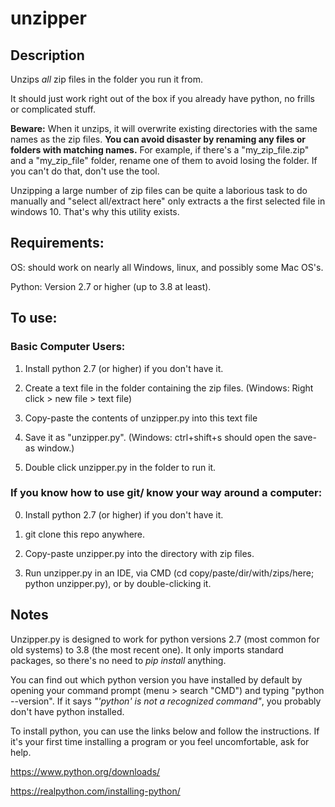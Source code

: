 # unzipper

## Description

Unzips *all* zip files in the folder you run it from. 

It should just work right out of the box if you already have python, no frills or complicated stuff.

**Beware:** When it unzips, it will overwrite existing directories with the same names as the zip files. **You can avoid disaster by renaming any files or folders with matching names.** For example, if there's a "my_zip_file.zip" and a "my_zip_file" folder, rename one of them to avoid losing the folder. If you can't do that, don't use the tool.

Unzipping a large number of zip files can be quite a laborious task to do manually and "select all/extract here" only extracts a the first selected file in windows 10. That's why this utility exists.

## Requirements:
OS: should work on nearly all Windows, linux, and possibly some Mac OS's.

Python: Version 2.7 or higher (up to 3.8 at least).

## To use: 

### Basic Computer Users:

1) Install python 2.7 (or higher) if you don't have it.

2) Create a text file in the folder containing the zip files. (Windows: Right click > new file > text file)

3) Copy-paste the contents of unzipper.py into this text file 

4) Save it as "unzipper.py". (Windows: ctrl+shift+s should open the save-as window.)

5) Double click unzipper.py in the folder to run it.

### If you know how to use git/ know your way around a computer:

0) Install python 2.7 (or higher) if you don't have it.

1) git clone this repo anywhere.

2) Copy-paste unzipper.py into the directory with zip files.

3) Run unzipper.py in an IDE, via CMD (cd copy/paste/dir/with/zips/here; python unzipper.py), or by double-clicking it.

## Notes
Unzipper.py is designed to work for python versions 2.7 (most common for old systems) to 3.8 (the most recent one). It only imports standard packages, so there's no need to *pip install* anything.

You can find out which python version you have installed by default by opening your command prompt (menu > search "CMD") and typing "python --version". If it says *"'python' is not a recognized command"*, you probably don't have python installed.

To install python, you can use the links below and follow the instructions. If it's your first time installing a program or you feel uncomfortable,  ask for help.

https://www.python.org/downloads/

https://realpython.com/installing-python/
